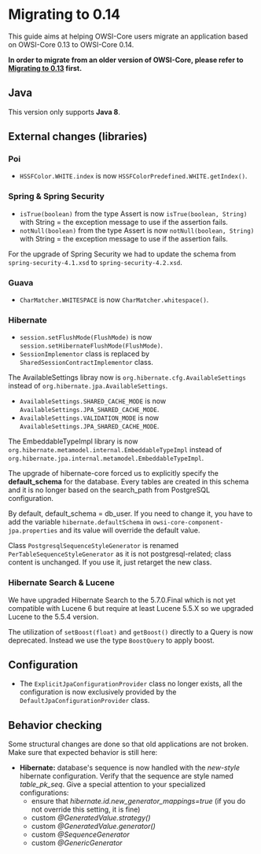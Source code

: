 # Migrating to 0.14

This guide aims at helping OWSI-Core users migrate an application based on OWSI-Core 0.13 to OWSI-Core 0.14.

**In order to migrate from an older version of OWSI-Core, please refer to [Migrating to 0.13](Migrating-to-0.13.html) first.**

Java
----

This version only supports **Java 8**.

External changes (libraries)
----------------------------

### Poi

 * `HSSFColor.WHITE.index` is now `HSSFColorPredefined.WHITE.getIndex()`.

### Spring & Spring Security

* `isTrue(boolean)` from the type Assert is now `isTrue(boolean, String)` with String = the exception message to use if the assertion fails.
* `notNull(boolean)` from the type Assert is now `notNull(boolean, String)` with String = the exception message to use if the assertion fails.

For the upgrade of Spring Security we had to update the schema from `spring-security-4.1.xsd` to `spring-security-4.2.xsd`.

### Guava

 * `CharMatcher.WHITESPACE` is now `CharMatcher.whitespace()`.

### Hibernate

 * `session.setFlushMode(FlushMode)` is now `session.setHibernateFlushMode(FlushMode)`.
 * `SessionImplementor` class is replaced by `SharedSessionContractImplementor` class.

The AvailableSettings libray now is `org.hibernate.cfg.AvailableSettings` instead of `org.hibernate.jpa.AvailableSettings`.
 * `AvailableSettings.SHARED_CACHE_MODE` is now `AvailableSettings.JPA_SHARED_CACHE_MODE`.
 * `AvailableSettings.VALIDATION_MODE` is now `AvailableSettings.JPA_SHARED_CACHE_MODE`.

The EmbeddableTypeImpl library is now `org.hibernate.metamodel.internal.EmbeddableTypeImpl` instead of `org.hibernate.jpa.internal.metamodel.EmbeddableTypeImpl`.

The upgrade of hibernate-core forced us to explicitly specify the **default_schema** for the database.
Every tables are created in this schema and it is no longer based on the search_path from PostgreSQL
configuration.

By default, default_schema = db_user. If you need to change it, you have to add the variable
`hibernate.defaultSchema` in `owsi-core-component-jpa.properties` and its value will override
the default value.

Class `PostgresqlSequenceStyleGenerator` is renamed `PerTableSequenceStyleGenerator`
as it is not postgresql-related; class content is unchanged. If you use it,
just retarget the new class.


### Hibernate Search & Lucene

We have upgraded Hibernate Search to the 5.7.0.Final which is not yet compatible
with Lucene 6 but require at least Lucene 5.5.X so we upgraded Lucene to the
5.5.4 version.

The utilization of `setBoost(float)` and `getBoost()` directly to a Query is now
deprecated. Instead we use the type `BoostQuery` to apply boost.

Configuration
-------------

 * The `ExplicitJpaConfigurationProvider` class no longer exists, all the configuration is now exclusively provided
 by the `DefaultJpaConfigurationProvider` class.


Behavior checking
-----------------

Some structural changes are done so that old applications are not broken. Make
sure that expected behavior is still here:

 * **Hibernate:** database's sequence is now handled with the *new-style*
   hibernate configuration. Verify that the sequence are style named
   *table_pk_seq*. Give a special attention to your specialized configurations:
   * ensure that *hibernate.id.new_generator_mappings=true* (if you do not
     override this setting, it is fine)
   * custom *@GeneratedValue.strategy()*
   * custom *@GeneratedValue.generator()*
   * custom *@SequenceGenerator*
   * custom *@GenericGenerator*
